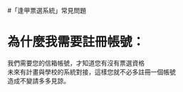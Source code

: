 #「逢甲票選系統」常見問題

# 為什麼我需要註冊帳號：  
  我們需要您的信箱帳號，才知道您有沒有票選資格  
  未來有計畫與學校的系統對接，這樣您就不必多註冊一個帳號  
  造成不變請多多見諒。
